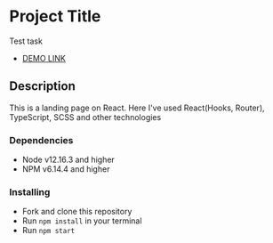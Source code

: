 # Project Title
Test task

- [DEMO LINK](https://Moroz-Dmytro.github.io/React_test-task/)

## Description

This is a landing page on React.
Here I've used React(Hooks, Router), TypeScript, SCSS and other technologies


### Dependencies
* Node v12.16.3 and higher
* NPM v6.14.4 and higher


### Installing
* Fork and clone this repository
* Run `npm install` in your terminal
* Run `npm start`
